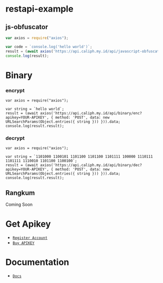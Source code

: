 # restapi-example




## js-obfuscator


```js
var axios = require("axios");

var code = `console.log('hello world')`;
result = (await axios('https://api.caliph.my.id/api/javascript-obfuscator?apikey=YOUR-APIKEY', { method: 'POST', data: new URLSearchParams(Object.entries({ code })) })).data;
console.log(result);
```




# Binary

### encrypt 
```
var axios = require("axios");

var string = `hello world`;
result = (await axios('https://api.caliph.my.id/api/binary/enc?apikey=YOUR-APIKEY', { method: 'POST', data: new URLSearchParams(Object.entries({ string })) })).data;
console.log(result.result);
```

### decrypt 
```
var axios = require("axios");

var string = `1101000 1100101 1101100 1101100 1101111 100000 1110111 1101111 1110010 1101100 1100100`;
result = (await axios('https://api.caliph.my.id/api/binary/dec?apikey=YOUR-APIKEY', { method: 'POST', data: new URLSearchParams(Object.entries({ string })) })).data;
console.log(result.result);
```


## Rangkum

Coming Soon

# Get Apikey

* [`Register Account`](https://api.clph.me/users/register)
* [`Buy APIKEY`](https://wa.me/62882003806038?text=min%20mau%20beli%20apikey)

# Documentation
* [`Docs`](https://api.clph.me/docs)
